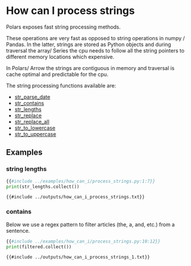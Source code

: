 # How can I process strings

Polars exposes fast string processing methods. 

These operations are very fast as opposed to string operations in numpy / Pandas. 
In the latter, strings are stored as Python objects and during traversal the array/ Series the cpu needs to follow all 
the string pointers to different memory locations which expensive.

In Polars/ Arrow the strings are contiguous in memory and traversal is cache optimal and predictable for the cpu.

The string processing functions available are:
* [str_parse_date](https://ritchie46.github.io/polars/polars/lazy/index.html#polars.lazy.Expr.str_parse_date)
* [str_contains](https://ritchie46.github.io/polars/polars/lazy/index.html#polars.lazy.Expr.str_contains)
* [str_lengths](https://ritchie46.github.io/polars/polars/lazy/index.html#polars.lazy.Expr.str_lengths)
* [str_replace](https://ritchie46.github.io/polars/polars/lazy/index.html#polars.lazy.Expr.str_replace)
* [str_replace_all](https://ritchie46.github.io/polars/polars/lazy/index.html#polars.lazy.Expr.str_replace_all)
* [str_to_lowercase](https://ritchie46.github.io/polars/polars/lazy/index.html#polars.lazy.Expr.str_to_lowercase)
* [str_to_uppercase](https://ritchie46.github.io/polars/polars/lazy/index.html#polars.lazy.Expr.str_to_uppercase)

## Examples

### string lengths

```python
{{#include ../examples/how_can_i/process_strings.py:1:7}}
print(str_lengths.collect())
```

```text
{{#include ../outputs/how_can_i_process_strings.txt}}
```

### contains

Below we use a regex pattern to filter articles (the, a, and, etc.) from a sentence.

```python
{{#include ../examples/how_can_i/process_strings.py:10:12}}
print(filtered.collect())
```

```text
{{#include ../outputs/how_can_i_process_strings_1.txt}}
```
